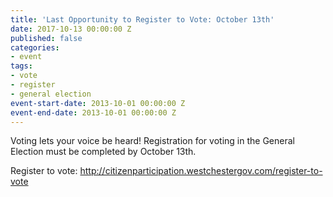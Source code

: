 ```yaml
---
title: 'Last Opportunity to Register to Vote: October 13th'
date: 2017-10-13 00:00:00 Z
published: false
categories:
- event
tags:
- vote
- register
- general election
event-start-date: 2013-10-01 00:00:00 Z
event-end-date: 2013-10-01 00:00:00 Z
---
```


Voting lets your voice be heard! Registration for voting in the General Election must be completed by October 13th.

Register to vote: http://citizenparticipation.westchestergov.com/register-to-vote
